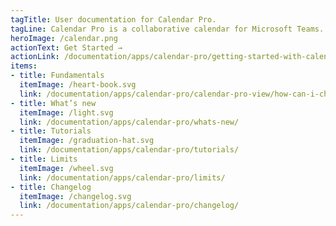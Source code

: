 ```yaml
---
tagTitle: User documentation for Calendar Pro.
tagLine: Calendar Pro is a collaborative calendar for Microsoft Teams. Add Calendar Pro into a channel to create a shared calendar with its members.
heroImage: /calendar.png
actionText: Get Started →
actionLink: /documentation/apps/calendar-pro/getting-started-with-calendar-pro/how-can-i-change-the-name-of-the-calendar-pro-tab-/
items:
- title: Fundamentals​
  itemImage: /heart-book.svg
  link: /documentation/apps/calendar-pro/calendar-pro-view/how-can-i-change-the-first-day-of-the-week-in-calendar-pro-/
- title: What’s new
  itemImage: /light.svg
  link: /documentation/apps/calendar-pro/whats-new/
- title: Tutorials
  itemImage: /graduation-hat.svg
  link: /documentation/apps/calendar-pro/tutorials/
- title: Limits
  itemImage: /wheel.svg
  link: /documentation/apps/calendar-pro/limits/
- title: Changelog
  itemImage: /changelog.svg
  link: /documentation/apps/calendar-pro/changelog/
---
```


<Overview />